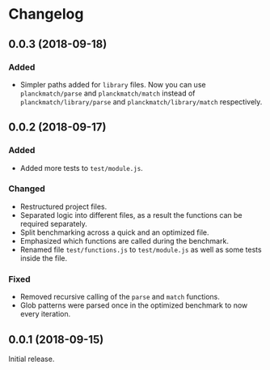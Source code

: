 # Changelog

## 0.0.3 (2018-09-18)
### Added
- Simpler paths added for `library` files. Now you can use `planckmatch/parse` and `planckmatch/match` instead of `planckmatch/library/parse` and `planckmatch/library/match` respectively.

## 0.0.2 (2018-09-17)
### Added
- Added more tests to `test/module.js`.
### Changed
- Restructured project files.
- Separated logic into different files, as a result the functions can be required separately.
- Split benchmarking across a quick and an optimized file.
- Emphasized which functions are called during the benchmark.
- Renamed file `test/functions.js` to `test/module.js` as well as some tests inside the file.
### Fixed
- Removed recursive calling of the `parse` and `match` functions.
- Glob patterns were parsed once in the optimized benchmark to now every iteration.

## 0.0.1 (2018-09-15)
Initial release.